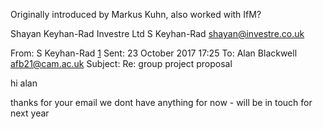 Originally introduced by Markus Kuhn, also worked with IfM?

Shayan Keyhan-Rad Investre Ltd S Keyhan-Rad <shayan@investre.co.uk>

From: S Keyhan-Rad [1](mailto:shayan@investre.co.uk) Sent: 23 October
2017 17:25 To: Alan Blackwell <afb21@cam.ac.uk> Subject: Re: group
project proposal

hi alan

thanks for your email we dont have anything for now - will be in touch
for next year